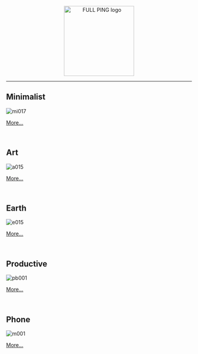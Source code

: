 
<p align="center">
   <img src="https://user-images.githubusercontent.com/48721794/113583164-94d8e500-9629-11eb-86ce-fe465c68b5b6.png" alt="FULL PING logo" width="190">
</p>
<hr>

## Minimalist

![mi017](https://user-images.githubusercontent.com/48721794/113579975-50e3e100-9625-11eb-9159-f7f14276dd59.png)

[More...](pc/minimalist)

<br>

## Art

![a015](https://user-images.githubusercontent.com/48721794/113581144-082d2780-9627-11eb-9aa1-a8d24468624b.jpg)

[More...](pc/art)

<br>

## Earth

![e015](https://instagram.fbeg4-1.fna.fbcdn.net/v/t51.2885-15/e35/p1080x1080/107540885_899291677257653_2193435940151594515_n.jpg?tp=1&_nc_ht=instagram.fbeg4-1.fna.fbcdn.net&_nc_cat=105&_nc_ohc=EoHyrHsJFlQAX8byLTO&ccb=7-4&oh=b95fc8751f6582925413c28898ab5f25&oe=607F1E79&_nc_sid=5eceaa)

[More...](https://github.com/MISTU-TEAM/wallpaper-mistu/tree/master/pc/earth)

<br>

## Productive

![pb001](https://user-images.githubusercontent.com/48721794/78507432-38c25300-7780-11ea-891c-0d505d76c512.png)

[More...](pc/productive)

<br>

## Phone

![m001](https://user-images.githubusercontent.com/48721794/78507464-68715b00-7780-11ea-89ab-e8489952ecb7.png)

[More...](phone/)

<br>
